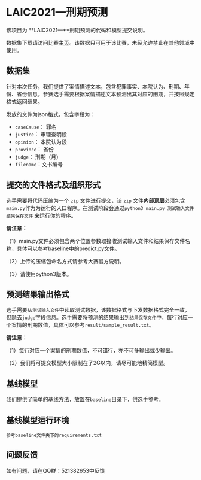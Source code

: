 # LAIC2021—刑期预测

该项目为 **LAIC2021—**刑期预测的代码和模型提交说明。

数据集下载请访问比赛[主页](http://data.court.gov.cn/pages/laic2021.html)。该数据只可用于该比赛，未经允许禁止在其他领域中使用。

## 数据集

针对本次任务，我们提供了案情描述文本，包含犯罪事实、本院认为、刑期、年份、省份信息。参赛选手需要根据案情描述文本预测出其对应的刑期，并按照规定格式返回结果。

发放的文件为json格式，包含字段为：

  - `caseCause`： 罪名
  - `justice`： 审理查明段
  - `opinion`： 本院认为段
  - `province`： 省份
  - `judge`： 刑期（月）
  - `filename`：文书编号

## 提交的文件格式及组织形式

选手需要将代码压缩为一个 `zip` 文件进行提交，该 `zip` 文件**内部顶层**必须包含`main.py`作为为运行的入口程序。在测试阶段会通过`python3 main.py 测试输入文件  结果保存文件`  来运行你的程序。

**请注意：** 

（1）main.py文件必须包含两个位置参数取接收测试输入文件和结果保存文件名称，具体可以参考baseline中的predict.py文件。

（2）上传的压缩包命名方式请参考大赛官方说明。

（3）请使用python3版本。

## 预测结果输出格式

选手需要从`测试输入文件`中读取测试数据，该数据格式与下发数据格式完全一致，但隐去`judge`字段信息。选手需要将预测的结果输出到`结果保存文件`中，每行对应一个案情的刑期数值，具体可以参考`result/sample_result.txt`。

**请注意：** 

（1）每行对应一个案情的刑期数值，不可错行，亦不可多输出或少输出。

（2）我们将可提交模型大小限制在了2G以内，请尽可能地精简模型。

## 基线模型

我们提供了简单的基线方法，放置在`baseline`目录下，供选手参考。

## 基线模型运行环境

```
参考baseline文件夹下的requirements.txt
```

## 问题反馈

如有问题，请在QQ群：521382653中反馈

